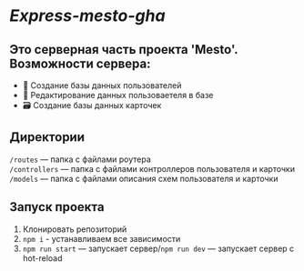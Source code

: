 # _Express-mesto-gha_ 

## Это серверная часть проекта 'Mesto'​. Возможности сервера:

* 💽 Создание базы данных пользователей
* 📝 Редактирование данных пользоваетеля в базе
* 🗃 Создание базы данных карточек


## Директории

`/routes` — папка с файлами роутера  
`/controllers` — папка с файлами контроллеров пользователя и карточки   
`/models` — папка с файлами описания схем пользователя и карточки  
  

## Запуск проекта
 1. Клонировать репозиторий
 2. `npm i` - устанавливаем все зависимости  
 3. `npm run start` — запускает сервер/`npm run dev` — запускает сервер с hot-reload
